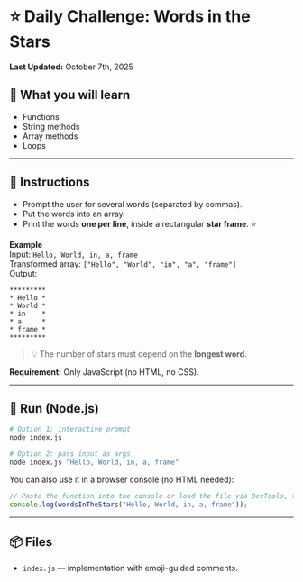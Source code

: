 # ⭐ Daily Challenge: Words in the Stars

**Last Updated:** October 7th, 2025

## 🎯 What you will learn
- Functions
- String methods
- Array methods
- Loops

---

## 📝 Instructions
- Prompt the user for several words (separated by commas).
- Put the words into an array.
- Print the words **one per line**, inside a rectangular **star frame**. ⭐

**Example**  
Input: `Hello, World, in, a, frame`  
Transformed array: `["Hello", "World", "in", "a", "frame"]`  
Output:
```
*********
* Hello *
* World *
* in    *
* a     *
* frame *
*********
```

> 💡 The number of stars must depend on the **longest word**.

**Requirement:** Only JavaScript (no HTML, no CSS).

---

## 🚀 Run (Node.js)
```bash
# Option 1: interactive prompt
node index.js

# Option 2: pass input as args
node index.js "Hello, World, in, a, frame"
```

You can also use it in a browser console (no HTML needed):
```js
// Paste the function into the console or load the file via DevTools, then:
console.log(wordsInTheStars("Hello, World, in, a, frame"));
```

---

## 📦 Files
- `index.js` — implementation with emoji-guided comments.
